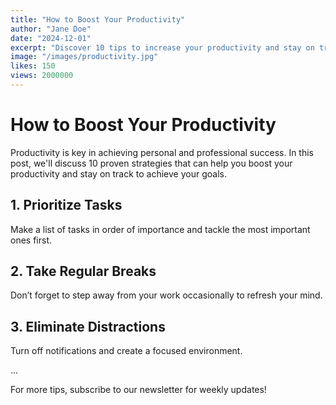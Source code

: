 ```yaml
---
title: "How to Boost Your Productivity"
author: "Jane Doe"
date: "2024-12-01"
excerpt: "Discover 10 tips to increase your productivity and stay on track."
image: "/images/productivity.jpg"
likes: 150
views: 2000000
---
```

# How to Boost Your Productivity

Productivity is key in achieving personal and professional success. In this post, we'll discuss 10 proven strategies that can help you boost your productivity and stay on track to achieve your goals.

## 1. Prioritize Tasks
Make a list of tasks in order of importance and tackle the most important ones first.

## 2. Take Regular Breaks
Don’t forget to step away from your work occasionally to refresh your mind.

## 3. Eliminate Distractions
Turn off notifications and create a focused environment.

...

For more tips, subscribe to our newsletter for weekly updates!
